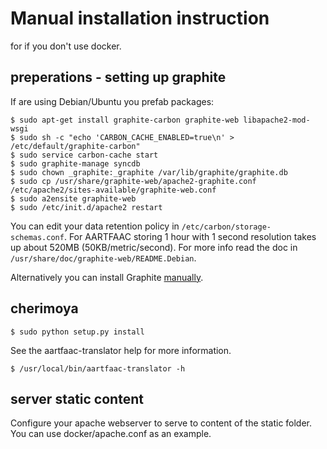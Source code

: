 Manual installation instruction
===============================

for if you don't use docker.

preperations - setting up graphite
----------------------------------

If are using Debian/Ubuntu you prefab packages:

```Shell
$ sudo apt-get install graphite-carbon graphite-web libapache2-mod-wsgi
$ sudo sh -c "echo 'CARBON_CACHE_ENABLED=true\n' > /etc/default/graphite-carbon"
$ sudo service carbon-cache start
$ sudo graphite-manage syncdb
$ sudo chown _graphite:_graphite /var/lib/graphite/graphite.db
$ sudo cp /usr/share/graphite-web/apache2-graphite.conf /etc/apache2/sites-available/graphite-web.conf
$ sudo a2ensite graphite-web
$ sudo /etc/init.d/apache2 restart
````

You can edit your data retention policy in `/etc/carbon/storage-schemas.conf`.
For AARTFAAC storing 1 hour with 1 second resolution takes up about 520MB
(50KB/metric/second). For more info read the doc in
`/usr/share/doc/graphite-web/README.Debian`.

Alternatively you can install Graphite [manually](http://graphite.readthedocs.org/).

cherimoya
---------

```Shell
$ sudo python setup.py install
```

See the aartfaac-translator help for more information.
```Shell
$ /usr/local/bin/aartfaac-translator -h
```

server static content
---------------------

Configure your apache webserver to serve to content of the static folder.
You can use docker/apache.conf as an example.